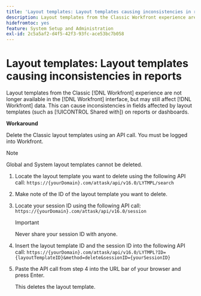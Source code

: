 ```yaml
---
title: 'Layout templates: Layout templates causing inconsistencies in reports'
description: Layout templates from the Classic Workfront experience are not longer available in the Workfront interface, but may still affect Workfront data. This can cause inconsistencies in fields affected by layout templates (such as Shared with) on reports or dashboards.
hidefromtoc: yes
feature: System Setup and Administration
exl-id: 2c5a5af2-d4f5-42f3-93fc-ace53bc7b058
---
```

# Layout templates: Layout templates causing inconsistencies in reports

Layout templates from the Classic [!DNL Workfront] experience are not longer available in the [!DNL Workfront] interface, but may still affect [!DNL Workfront] data. This can cause inconsistencies in fields affected by layout templates (such as [!UICONTROL Shared with]) on reports or dashboards.

**Workaround**

Delete the Classic layout templates using an API call. You must be logged into Workfront.

>[!NOTE]
>
>Global and System layout templates cannot be deleted.

1. Locate the layout template you want to delete using the following API call:
   `https://{yourDomain}.com/attask/api/v16.0/LYTMPL/search`
1. Make note of the ID of the layout template you want to delete. 
1. Locate your session ID using the following API call:
   `https://{yourDomain}.com/attask/api/v16.0/session`

   >[!IMPORTANT]
   >
   >Never share your session ID with anyone. 

1. Insert the layout template ID and the session ID into the following API call:
   `https://{yourDomain}.com/attask/api/v16.0/LYTMPL?ID={layoutTemplateID}&method=delete&sessionID={yourSessionID}`
1. Paste the API call from step 4 into the URL bar of your browser and press Enter.

   This deletes the layout template.
